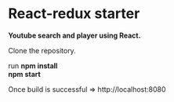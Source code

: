 # React-redux starter

**Youtube search and player using React.**  

Clone the repository.  

run **npm install**    
**npm start**  

Once build is successful => http://localhost:8080  

